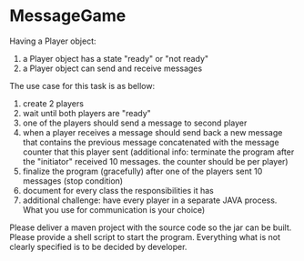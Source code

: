 # MessageGame
Having a Player object:
1. a Player object has a state "ready" or "not ready"
2. a Player object can send and receive messages

The use case for this task is as bellow:
1. create 2 players
2. wait until both players are "ready"
3. one of the players should send a message to second player
4. when a player receives a message should send back a new message that contains the previous message concatenated with the message counter that this player sent (additional info: terminate the program after the "initiator" received 10 messages. the counter should be per player)
5. finalize the program (gracefully) after one of the players sent 10 messages (stop condition)
6. document for every class the responsibilities it has
7. additional challenge: have every player in a separate JAVA process. What you use for communication is your choice)

Please deliver a maven project with the source code so the jar can be built.
Please provide a shell script to start the program.
Everything what is not clearly specified is to be decided by developer.

